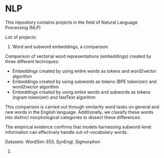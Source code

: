 # NLP

This repository contains projects in the field of Natural Language Processing (NLP)

List of projects:

1) Word and subword embeddings, a comparison

Comparison of vectorial word representations (embeddings) created by three different techniques:

* Embeddings created by using entire words as tokens and word2vector algorithm
* Embeddings created by using subwords as tokens (BPE tokenizer) and word2vector algorithm
* Embeddings created by using entire words and subwords as tokens (ngram tokenizer) and fastText algorithm

This comparison is carried out through similarity word tasks on general and rare words in the English language. Additionally, we classify these words into distinct morphological categories to dissect these differences.

The empirical evidence confirms that models harnessing subword-level information can effectively handle out-of-vocabulary words.

Datasets: WordSim-353, SynEngl, Sigmorphon

2) 
